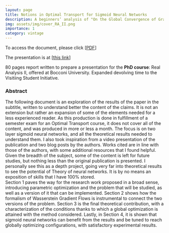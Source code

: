 ```yaml
---
layout: page
title: Notions in Optimal Transport for Sigmoid Neural Networks
description: A beginners’ analysis of "On the Global Convergence of Gradient Descent for Over-Parameterized Models using Optimal Transport", Chizat, Bach, Jan 2023
img: assets/img/cover_RA_II.png
importance: 1
category: vintage
---
```


To access the document, please click \[[PDF](https://simonegiancola09.github.io/assets/pdf/RA_II_report.pdf)\] 


The presentation is at \[[this link](https://simonegiancola09.github.io/assets/pdf/RA_II_presentation.pdf)\]



80 pages report written to prepare a presentation for the **PhD course**: Real Analysis II, offered at Bocconi University. Expanded devolving time to the Visitiing Student Initiative.

### Abstract
 The following document is an exploration of the results of the paper in the subtitle, written to understand
better the content of the claims. It is not an extension but
rather an expansion of some of the elements needed for a less experienced reader. As this
production is done in fulfillment of a semester exam for an Optimal Transport course, it
does not cover all of the content, and was produced in more or less a month. The focus is
on two layer sigmoid neural networks, and all the theoretical results needed to understand
them. I also took inspiration from a video presentation of the publication and two
blog posts by the authors. Works cited are in line with those of the authors,
with some additional resources that I found helpful. Given the breadth of the subject, some
of the content is left for future studies, but nothing less than the original publication is
presented. I personally see this as a depth project, going very far into theoretical results to
see the potential of Theory of neural networks. It is by no means an exposition of skills that
I have 100% stored.
<br/>
Section 1 paves the way for the research work proposed in a broad sense, introducing parametric optimization and the problem that will be studied, as well as a version of it that
can be implemented. Section 2 shows how the formalism of Wasserstein Gradient Flows is
instrumental to connect the two versions of the problem. Section 3 is the final theoretical
contribution, with a characterization of the conditions thanks to which a global optimization is attained with the method considered. Lastly, in Section 4, it is shown that sigmoid
neural networks can benefit from the results and be tuned to reach globally optimizing
configurations, with satisfactory experimental results.





